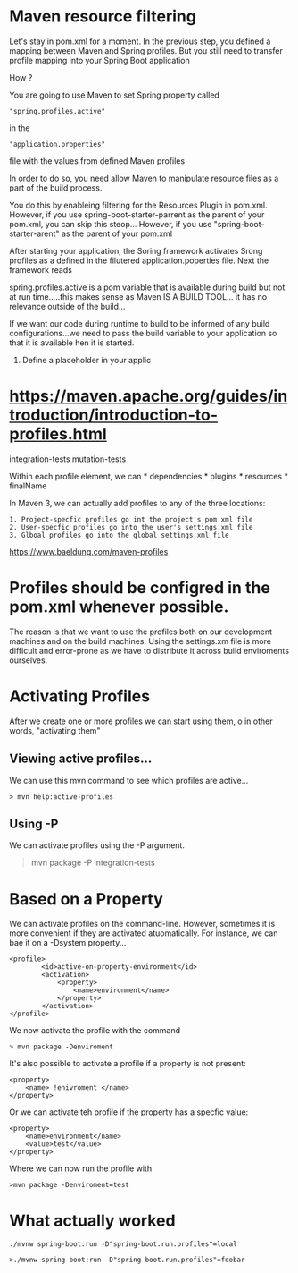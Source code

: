 Maven resource filtering
==============================================
Let's stay in pom.xml for a moment.
In the previous step, you defined a mapping
between Maven and Spring profiles.  But you
still need to 
transfer profile mapping into your Spring Boot application


How ?


You are going to use Maven to set Spring property called

    "spring.profiles.active" 
   
 in the 
 
    "application.properties" 
    
file with the values from defined Maven profiles


In order to do so, you need allow Maven to manipulate
resource files as a part of the build process.

You do this by enableing filtering for the Resources Plugin
in pom.xml.  However, if you use 
spring-boot-starter-parrent as 
the parent of your pom.xml, you can skip this steop...
However, if you use "spring-boot-starter-arent"
as the parent of your pom.xml


After starting your application, the Soring framework activates Srong
profiles as a defined in the filutered application.poperties file.
Next the framework reads


spring.profiles.active is a pom variable that is available during build
but not at run time.....this makes sense as Maven IS A BUILD TOOL...
it has no relevance outside of the build...


If we want our code during runtime to build to be informed of 
any build configurations...we need to pass the build
variable to your application so that it is available hen it 
is started.


1. Define a placeholder in your applic





https://maven.apache.org/guides/introduction/introduction-to-profiles.html
==============================================================================



<profiles>
    <profiles>
        <id>integration-tests</id>
    </profile>
    <profile>
        <id>mutation-tests</id>
    </profile>
</profiles>


Within each profile element, we can
    *   dependencies
    *   plugins
    *   resources
    *   finalName
    
    
In Maven 3, we can actually add profiles to any of the three
locations:

    1. Project-specfic profiles go int the project's pom.xml file
    2. User-specfic profiles go into the user's settings.xml file
    3. Glboal profiles go into the global settings.xml file
    
https://www.baeldung.com/maven-profiles
    
Profiles should be configred in the pom.xml whenever possible.
===============================================================
The reason is that we want to use the profiles both on our development
machines and on the build machines.  Using the settings.xm  file
is more difficult and error-prone as we have to distribute it across
build enviroments ourselves.

Activating Profiles
===========================================
After we create one or more profiles we can start using them, o
in other words, "activating them"


Viewing active profiles...
----------------------------------------------------------------
We can use this mvn command to see which profiles are active...

    > mvn help:active-profiles


Using -P 
---------------------------------------------------------------
We can activate profiles using the -P argument.

> mvn package -P integration-tests




Based on a Property
=================================================================
We can activate profiles on the command-line.  However,
sometimes it is more convenient if they are activated atuomatically.
For instance, we can bae it on a -Dsystem property...


    <profile>
	        <id>active-on-property-environment</id>
	        <activation>
	            <property>
	                <name>environment</name>
	            </property>
	        </activation>
    </profile>
    
We now activate the profile with the command 

    > mvn package -Denviroment
    
It's also possible to activate a profile if a property is not present:

    <property>
        <name> !enivroment </name>
    </property>


Or we can activate teh profile if the property has a specfic value:


	<property>
	    <name>environment</name>
	    <value>test</value>
	</property>
	
Where we can now run the profile with 

    >mvn package -Denviroment=test



    
    
   





What actually worked
============================================================
    ./mvnw spring-boot:run -D"spring-boot.run.profiles"=local

    >./mvnw spring-boot:run -D"spring-boot.run.profiles"=foobar

